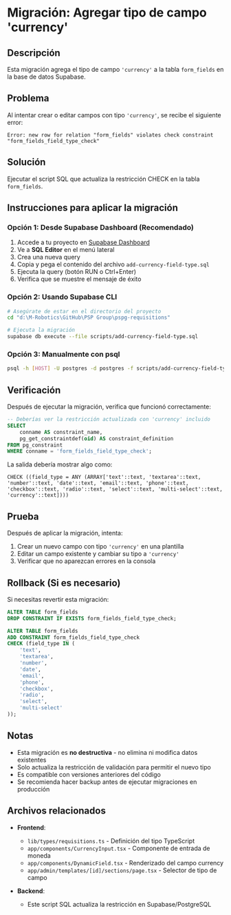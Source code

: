 # Migración: Agregar tipo de campo 'currency'

## Descripción
Esta migración agrega el tipo de campo `'currency'` a la tabla `form_fields` en la base de datos Supabase.

## Problema
Al intentar crear o editar campos con tipo `'currency'`, se recibe el siguiente error:
```
Error: new row for relation "form_fields" violates check constraint "form_fields_field_type_check"
```

## Solución
Ejecutar el script SQL que actualiza la restricción CHECK en la tabla `form_fields`.

## Instrucciones para aplicar la migración

### Opción 1: Desde Supabase Dashboard (Recomendado)

1. Accede a tu proyecto en [Supabase Dashboard](https://app.supabase.com)
2. Ve a **SQL Editor** en el menú lateral
3. Crea una nueva query
4. Copia y pega el contenido del archivo `add-currency-field-type.sql`
5. Ejecuta la query (botón RUN o Ctrl+Enter)
6. Verifica que se muestre el mensaje de éxito

### Opción 2: Usando Supabase CLI

```bash
# Asegúrate de estar en el directorio del proyecto
cd "d:\M-Robotics\GitHub\PSP Group\pspg-requisitions"

# Ejecuta la migración
supabase db execute --file scripts/add-currency-field-type.sql
```

### Opción 3: Manualmente con psql

```bash
psql -h [HOST] -U postgres -d postgres -f scripts/add-currency-field-type.sql
```

## Verificación

Después de ejecutar la migración, verifica que funcionó correctamente:

```sql
-- Deberías ver la restricción actualizada con 'currency' incluido
SELECT 
    conname AS constraint_name,
    pg_get_constraintdef(oid) AS constraint_definition
FROM pg_constraint
WHERE conname = 'form_fields_field_type_check';
```

La salida debería mostrar algo como:
```
CHECK ((field_type = ANY (ARRAY['text'::text, 'textarea'::text, 'number'::text, 'date'::text, 'email'::text, 'phone'::text, 'checkbox'::text, 'radio'::text, 'select'::text, 'multi-select'::text, 'currency'::text])))
```

## Prueba

Después de aplicar la migración, intenta:

1. Crear un nuevo campo con tipo `'currency'` en una plantilla
2. Editar un campo existente y cambiar su tipo a `'currency'`
3. Verificar que no aparezcan errores en la consola

## Rollback (Si es necesario)

Si necesitas revertir esta migración:

```sql
ALTER TABLE form_fields 
DROP CONSTRAINT IF EXISTS form_fields_field_type_check;

ALTER TABLE form_fields 
ADD CONSTRAINT form_fields_field_type_check 
CHECK (field_type IN (
    'text',
    'textarea',
    'number',
    'date',
    'email',
    'phone',
    'checkbox',
    'radio',
    'select',
    'multi-select'
));
```

## Notas

- Esta migración es **no destructiva** - no elimina ni modifica datos existentes
- Solo actualiza la restricción de validación para permitir el nuevo tipo
- Es compatible con versiones anteriores del código
- Se recomienda hacer backup antes de ejecutar migraciones en producción

## Archivos relacionados

- **Frontend**: 
  - `lib/types/requisitions.ts` - Definición del tipo TypeScript
  - `app/components/CurrencyInput.tsx` - Componente de entrada de moneda
  - `app/components/DynamicField.tsx` - Renderizado del campo currency
  - `app/admin/templates/[id]/sections/page.tsx` - Selector de tipo de campo

- **Backend**:
  - Este script SQL actualiza la restricción en Supabase/PostgreSQL
